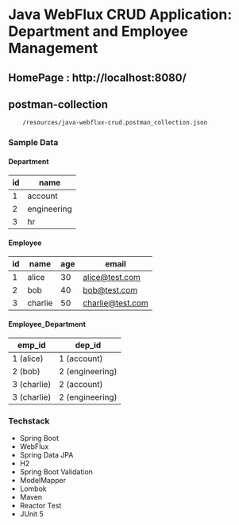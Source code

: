 # Java WebFlux CRUD Application: Department and Employee Management

## HomePage : http://localhost:8080/

## postman-collection
        /resources/java-webflux-crud.postman_collection.json

### Sample Data

#### Department
| id | name        |
|----|-------------|
| 1  | account     |
| 2  | engineering |
| 3  | hr          |


#### Employee
| id | name    | age | email           |
|----|---------|-----|-----------------|
| 1  | alice   | 30  | alice@test.com   |
| 2  | bob     | 40  | bob@test.com     |
| 3  | charlie | 50  | charlie@test.com |


#### Employee_Department
| emp_id      | dep_id          |
|-------------|-----------------|
| 1 (alice)   | 1 (account)     |
| 2 (bob)     | 2 (engineering) |
| 3 (charlie) | 2 (account)     |
| 3 (charlie) | 2 (engineering) |

### Techstack
- Spring Boot
- WebFlux
- Spring Data JPA
- H2
- Spring Boot Validation
- ModelMapper
- Lombok
- Maven
- Reactor Test
- JUnit 5
